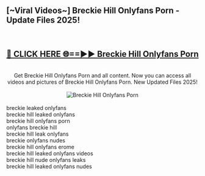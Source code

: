 <h2>[~Viral Videos~] Breckie Hill Onlyfans Porn - Update Files 2025!</h2>
<br>
<div align="center">
<h2><a href="https://betterlinks.top/A2PfLJ" rel="nofollow">🔴 CLICK HERE 🌐==►► Breckie Hill Onlyfans Porn</a></h2>
<br>
Get Breckie Hill Onlyfans Porn and all content. Now you can access all videos and pictures of Breckie Hill Onlyfans Porn. New Updated Files 2025!
<br>
<br>
<a href="https://betterlinks.top/A2PfLJ" rel="nofollow" data-target="animated-image.originalLink"><img src="https://i.ibb.co.com/WyWwxjT/player-gif2.gif" alt="Breckie Hill Onlyfans Porn" style="max-width: 100%; display: inline-block;" data-target="animated-image.originalImage"></a>
</div>
<br>
breckie leaked onlyfans<br>
breckie hill leaked onlyfans<br>
breckie hill onlyfans porn<br>
onlyfans breckie hill<br>
breckie hill leak onlyfans<br>
breckie onlyfans nudes<br>
breckie hill onlyfans erome<br>
breckie hill leaked onlyfans videos<br>
breckie hill nude onlyfans leaks<br>
breckie hill leaked onlyfans nudes